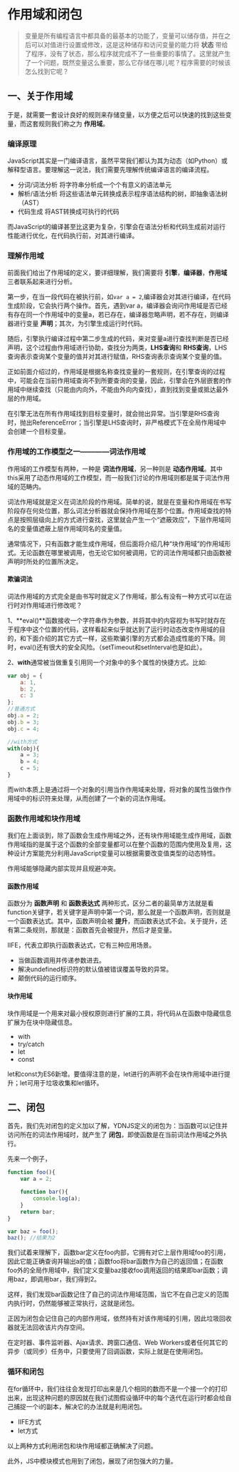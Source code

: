 # 作用域和闭包

> 变量是所有编程语言中都具备的最基本的功能了，变量可以储存值，并在之后可以对值进行设置或修改，这是这种储存和访问变量的能力将 **状态** 带给了程序，没有了状态，那么程序就完成不了一些重要的事情了。这里就产生了一个问题，既然变量这么重要，那么它存储在哪儿呢？程序需要的时候该怎么找到它呢？

## 一、关于作用域

于是，就需要一套设计良好的规则来存储变量，以方便之后可以快速的找到这些变量，而这套规则我们称之为 **作用域**。

### 编译原理

JavaScript其实是一门编译语言，虽然平常我们都认为其为动态（如Python）或解释型语言。要理解这一说法，我们需要先理解传统编译语言的编译流程。

* 分词/词法分析 将字符串分析成一个个有意义的语法单元
* 解析/语法分析 将这些语法单元转换成表示程序语法结构的树，即抽象语法树（AST）
* 代码生成 将AST转换成可执行的代码

而JavaScript的编译甚至比这更为复杂，引擎会在语法分析和代码生成前对运行性能进行优化，在代码执行前，对其进行编译。

### 理解作用域

前面我们给出了作用域的定义，要详细理解，我们需要将 **引擎**，**编译器**，**作用域**三者联系起来进行分析。

第一步，在当一段代码在被执行前，如`var a = 2`,编译器会对其进行编译，在代码生成阶段，它会执行两个操作。首先，遇到var a，编译器会询问作用域是否已经有存在同一个作用域中的变量a，若已存在，编译器忽略声明，若不存在，则编译器进行变量 **声明**；其次，为引擎生成运行时代码。

随后，引擎执行编译过程中第二步生成的代码，来对变量a进行查找判断是否已经声明，这个过程由作用域进行协助，查找分为两类，**LHS查询**和 **RHS查询**，LHS查询表示查询某个变量的值并对其进行赋值，RHS查询表示查询某个变量的值。

正如前面介绍过的，作用域是根据名称查找变量的一套规则，在引擎查询的过程中，可能会在当前作用域查询不到所要查询的变量，因此，引擎会在外层嵌套的作用域中继续查找（只能由内向外，不能由外向内查找），直到找到变量或抵达最外层的作用域。

在引擎无法在所有作用域找到目标变量时，就会抛出异常。当引擎是RHS查询时，抛出ReferenceError；当引擎是LHS查询时，非严格模式下在全局作用域中会创建一个目标变量。

### 作用域的工作模型之一————词法作用域

作用域的工作模型有两种，一种是 **词法作用域**，另一种则是 **动态作用域**。其中this采用了动态作用域的工作模型，而一般我们讨论的作用域则都是属于词法作用域的范畴内。

词法作用域就是定义在词法阶段的作用域。简单的说，就是在变量和作用域在书写阶段存在何处位置，那么词法分析器就会保持作用域在那个位置。作用域查找的特点是按照层级向上的方式进行查找，这里就会产生一个“遮蔽效应”，下层作用域同名的变量值遮蔽上层作用域同名的变量值。

通常情况下，只有函数才能生成作用域，但后面将介绍几种“块作用域”的作用域形式。无论函数在哪里被调用，也无论它如何被调用，它的词法作用域都只由函数被声明时所处的位置所决定。

#### 欺骗词法

词法作用域的方式完全是由书写时就定义了作用域，那么有没有一种方式可以在运行时对作用域进行修改呢？

1、**eval\(\)**函数接收一个字符串作为参数，并将其中的内容视为书写时就存在于程序中这个位置的代码，这样看起来似乎就达到了运行时动态改变作用域的目的，和下面介绍的其它方式一样，这些欺骗引擎的方式都会造成性能的下降。同时，eval\(\)还有很大的安全风险。（setTimeout和setInterval也是如此）。

2、**with**通常被当做重复引用同一个对象中的多个属性的快捷方式。比如:

```javascript
var obj = {
    a: 1,
    b: 2,
    c: 3
};
//普通方式
obj.a = 2;
obj.b = 3;
obj.c = 4;

//with方式
with(obj){
    a = 3;
    b = 4;
    c = 5;
}
```

而with本质上是通过将一个对象的引用当作作用域来处理，将对象的属性当做作作用域中的标识符来处理，从而创建了一个新的词法作用域。

### 函数作用域和块作用域

我们在上面谈到，除了函数会生成作用域之外，还有块作用域能生成作用域，函数作用域指的是属于这个函数的全部变量都可以在整个函数的范围内使用及复用，这种设计方案能充分利用JavaScript变量可以根据需要改变值类型的动态特性。

作用域能够隐藏内部实现并且规避冲突。

#### 函数作用域

函数分为 **函数声明** 和 **函数表达式** 两种形式，区分二者的最简单方法就是看function关键字，若关键字是声明中第一个词，那么就是一个函数声明，否则就是一个函数表达式。其中，函数声明会被 **提升**，而函数表达式不会。关于提升，还有第二条规则，那就是：函数首先会被提升，然后才是变量。

IIFE，代表立即执行函数表达式，它有三种应用场景。

* 当做函数调用并传递参数进去。
* 解决undefined标识符的默认值被错误覆盖导致的异常。
* 颠倒代码的运行顺序。

#### 块作用域

块作用域是一个用来对最小授权原则进行扩展的工具，将代码从在函数中隐藏信息扩展为在块中隐藏信息。

* with
* try/catch
* let
* const

let和const为ES6新增。要值得注意的是，let进行的声明不会在块作用域中进行提升；let可用于垃圾收集和let循环。

## 二、闭包

首先，我们先对闭包的定义加以了解，YDNJS定义的闭包为：当函数可以记住并访问所在的词法作用域时，就产生了 **闭包**，即使函数是在当前词法作用域之外执行。

先来一个例子，

```javascript
function foo(){
    var a = 2;

    function bar(){
        console.log(a);
    }
    return bar;
}

var baz = foo();
baz(); //结果为2
```

我们试着来理解下，函数bar定义在foo内部，它拥有对它上层作用域foo的引用，因此它能正确查询并输出a的值；函数foo将bar函数作为自己的返回值；在函数foo外的全局作用域中，我们定义变量baz接收foo调用返回的结果即bar函数；调用baz，即调用bar，我们得到2。

这样，我们发现bar函数记住了自己的词法作用域范围，当它不在自己定义的范围内执行时，仍然能够被正常执行，这就是闭包。

正因为闭包会记住自己的内部作用域，依然持有对该作用域的引用，因此垃圾回收器就无法回收该片内存空间。

在定时器、事件监听器、Ajax请求、跨窗口通信、Web Workers或者任何其它的异步（或同步）任务中，只要使用了回调函数，实际上就是在使用闭包。

### 循环和闭包

在for循环中，我们往往会发现打印出来是几个相同的数而不是一个接一个的打印出来，出现这种问题的原因就在我们试图假设循环中的每个迭代在运行时都会给自己捕捉一个i的副本，解决它的办法就是利用闭包。

* IIFE方式
* let方式

以上两种方式利用闭包和块作用域都正确解决了问题。

此外，JS中模块模式也用到了闭包，展现了闭包强大的力量。

